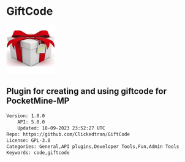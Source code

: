 # GiftCode
<img src="https://raw.githubusercontent.com/Clickedtran/GiftCode/f935e991930ade31c2080dee002708cf4d6f61f3/icon.jpg" width="128" height="128" />

## Plugin for creating and using giftcode for PocketMine-MP
```properties
Version: 1.0.0
    API: 5.0.0
    Updated: 18-09-2023 23:52:27 UTC
Repo: https://github.com/Clickedtran/GiftCode
License: GPL-3.0
Categories: General,API plugins,Developer Tools,Fun,Admin Tools
Keywords: code,giftcode
```